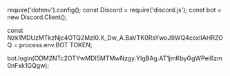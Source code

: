 require('dotenv').config();
const Discord = require('discord.js');
const bot = new Discord.Client();

const Nzk1MDUzMTkzNjc4OTQ2MzI0.X_Dw_A.BaVTK0RsYwoJ9WQ4csxIlAHRZOQ = process.env.BOT TOKEN;

bot.login(ODM2NTc2OTYwMDI5MTMwNzgy.YIgBAg.AT1jmKbyGgWPei6zm0nFxk1GQgw);
